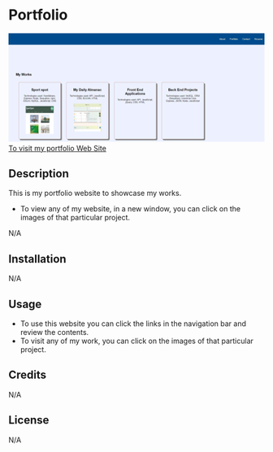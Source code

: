 # Portfolio

![](./src/images/screenshot.png)
[To visit my portfolio Web Site](https://ajilakj.github.io/Ajila-Portfolio/)

## Description
This is my portfolio website to showcase my works.
  - To view any of my website, in a new window, you can click on the images of that particular project.
  
N/A

## Installation
N/A

## Usage
- To use this website you can click the links in the navigation bar and review the contents.
- To visit any of my work, you can click on the images of that particular project.

## Credits
N/A

## License
N/A
